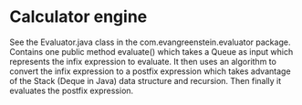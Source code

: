 # Calculator engine

See the Evaluator.java class in the com.evangreenstein.evaluator package. Contains one public method evaluate() which takes a Queue<String> as input which represents the infix expression to evaluate. It then uses an algorithm to convert the infix expression to a postfix expression which takes advantage of the Stack (Deque in Java) data structure and recursion. Then finally it evaluates the postfix expression.
